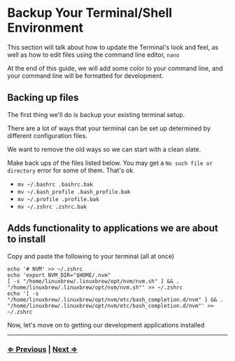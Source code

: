 # Backup Your Terminal/Shell Environment

This section will talk about how to update the Terminal's look and feel, as well as how to edit files using the command line editor, `nano`

At the end of this guide, we will add some color to your command line, and your command line will be formatted for development.

## Backing up files

The first thing we'll do is backup your existing terminal setup.

There are a lot of ways that your terminal can be set up determined by different configuration files.

We want to remove the old ways so we can start with a clean slate.

Make back ups of the files listed below. You may get a `No such file or directory` error for some of them. That's ok.

- `mv ~/.bashrc .bashrc.bak`
- `mv ~/.bash_profile .bash_profile.bak`
- `mv ~/.profile .profile.bak`
- `mv ~/.zshrc .zshrc.bak`

## Adds functionality to applications we are about to install

Copy and paste the following to your terminal (all at once)

```text
echo '# NVM' >> ~/.zshrc
echo 'export NVM_DIR="$HOME/.nvm"
[ -s "/home/linuxbrew/.linuxbrew/opt/nvm/nvm.sh" ] && . "/home/linuxbrew/.linuxbrew/opt/nvm/nvm.sh"' >> ~/.zshrc
echo '[ -s "/home/linuxbrew/.linuxbrew/opt/nvm/etc/bash_completion.d/nvm" ] && . "/home/linuxbrew/.linuxbrew/opt/nvm/etc/bash_completion.d/nvm"' >> ~/.zshrc
```

Now, let's move on to getting our development applications installed

---

### [⇐ Previous](./README.md) | [Next ⇒](./2-apt.md)
